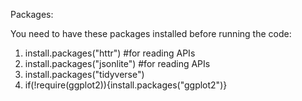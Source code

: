 Packages: 

You need to have these packages installed before running the code: 

1) install.packages("httr") #for reading APIs
2) install.packages("jsonlite") #for reading APIs
3) install.packages("tidyverse")
4) if(!require(ggplot2)){install.packages("ggplot2")} 

